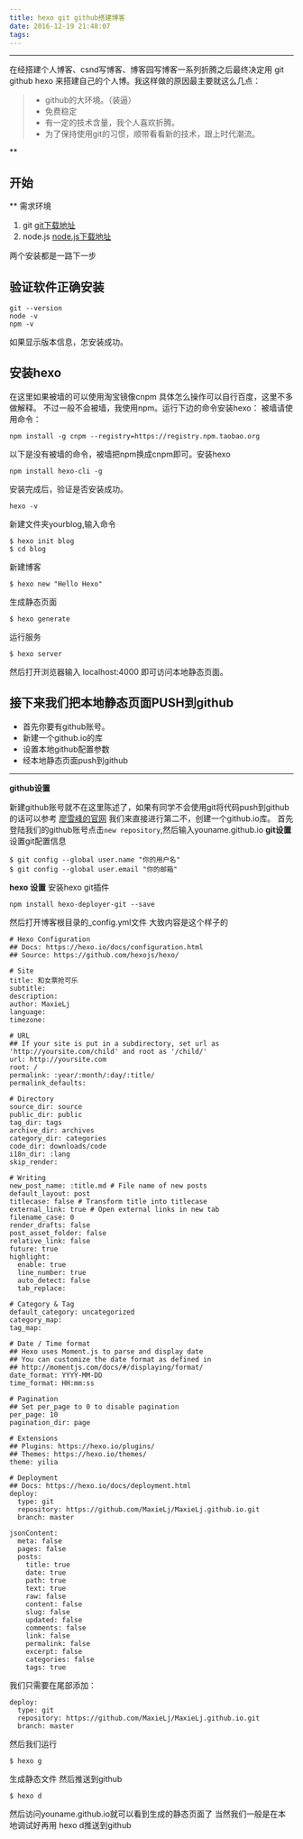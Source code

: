 ```yaml
---
title: hexo git github搭建博客
date: 2016-12-19 21:48:07
tags:
---
```



------

在经搭建个人博客、csnd写博客、博客园写博客一系列折腾之后最终决定用 git github hexo 来搭建自己的个人博。我这样做的原因最主要就这么几点：

> * github的大环境。（装逼）
> * 免费稳定
> * 有一定的技术含量，我个人喜欢折腾。
> * 为了保持使用git的习惯，顺带看看新的技术，跟上时代潮流。

**

开始
--

**
需求环境
 1. git [git下载地址][1]
 2. node.js [node.js下载地址][2]

两个安装都是一路下一步
## 验证软件正确安装 ##

    git --version
    node -v
    npm -v
如果显示版本信息，怎安装成功。
## 安装hexo ##
在这里如果被墙的可以使用淘宝镜像cnpm 具体怎么操作可以自行百度，这里不多做解释。
不过一般不会被墙，我使用npm。运行下边的命令安装hexo：
被墙请使用命令：

    npm install -g cnpm --registry=https://registry.npm.taobao.org

以下是没有被墙的命令，被墙把npm换成cnpm即可。安装hexo

    npm install hexo-cli -g

安装完成后，验证是否安装成功。

    hexo -v
新建文件夹yourblog,输入命令

    $ hexo init blog
    $ cd blog
新建博客

    $ hexo new "Hello Hexo"
生成静态页面

    $ hexo generate
运行服务

    $ hexo server

然后打开浏览器输入 localhost:4000 即可访问本地静态页面。


## 接下来我们把本地静态页面PUSH到github ##

 - 首先你要有github账号。
 - 新建一个github.io的库
 - 设置本地github配置参数
 - 经本地静态页面push到github


----------
 **github设置**

新建github账号就不在这里陈述了，如果有同学不会使用git将代码push到github的话可以参考 [廖雪峰的官网][3]
我们来直接进行第二不，创建一个github.io库。
首先登陆我们的github账号点击`new repository`,然后输入youname.github.io
**git设置**
设置git配置信息


    $ git config --global user.name "你的用户名"
    $ git config --global user.email "你的邮箱"
    

**hexo 设置**
    安装hexo git插件

    npm install hexo-deployer-git --save

然后打开博客根目录的_config.yml文件
大致内容是这个样子的

```
# Hexo Configuration
## Docs: https://hexo.io/docs/configuration.html
## Source: https://github.com/hexojs/hexo/

# Site
title: 和女票抢可乐
subtitle:
description:
author: MaxieLj
language:
timezone:

# URL
## If your site is put in a subdirectory, set url as 'http://yoursite.com/child' and root as '/child/'
url: http://yoursite.com
root: /
permalink: :year/:month/:day/:title/
permalink_defaults:

# Directory
source_dir: source
public_dir: public
tag_dir: tags
archive_dir: archives
category_dir: categories
code_dir: downloads/code
i18n_dir: :lang
skip_render:

# Writing
new_post_name: :title.md # File name of new posts
default_layout: post
titlecase: false # Transform title into titlecase
external_link: true # Open external links in new tab
filename_case: 0
render_drafts: false
post_asset_folder: false
relative_link: false
future: true
highlight:
  enable: true
  line_number: true
  auto_detect: false
  tab_replace:

# Category & Tag
default_category: uncategorized
category_map:
tag_map:

# Date / Time format
## Hexo uses Moment.js to parse and display date
## You can customize the date format as defined in
## http://momentjs.com/docs/#/displaying/format/
date_format: YYYY-MM-DD
time_format: HH:mm:ss

# Pagination
## Set per_page to 0 to disable pagination
per_page: 10
pagination_dir: page

# Extensions
## Plugins: https://hexo.io/plugins/
## Themes: https://hexo.io/themes/
theme: yilia

# Deployment
## Docs: https://hexo.io/docs/deployment.html
deploy:
  type: git
  repository: https://github.com/MaxieLj/MaxieLj.github.io.git
  branch: master

jsonContent:
  meta: false
  pages: false
  posts:
    title: true
    date: true
    path: true
    text: true
    raw: false
    content: false
    slug: false
    updated: false
    comments: false
    link: false
    permalink: false
    excerpt: false
    categories: false
    tags: true
```
我们只需要在尾部添加：
```
deploy:
  type: git
  repository: https://github.com/MaxieLj/MaxieLj.github.io.git
  branch: master
```

然后我们运行

    $ hexo g
生成静态文件
然后推送到github

    $ hexo d
然后访问youname.github.io就可以看到生成的静态页面了
当然我们一般是在本地调试好再用 hexo d推送到github


  [1]: https://git-scm.com/downloads
  [2]: https://nodejs.org/en/
  [3]: http://www.liaoxuefeng.com/wiki/0013739516305929606dd18361248578c67b8067c8c017b000